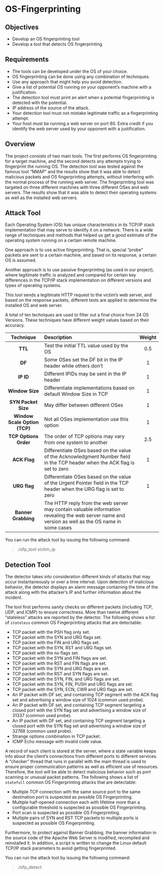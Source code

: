 OS-Fingerprinting
=================

Objectives
----------
* Develop an OS fingerprinting tool
* Develop a tool that detects OS fingerprinting

Requirements
------------
* The tools can be developed under the OS of your choice.
* OS fingerprinting can be done using any combination of techniques.
* Use any approach that might help you avoid detection.
* Give a list of potential OS running on your opponent’s machine with a justification.
* The detection tool must print an alert when a potential fingerprinting is detected with the potential.
* IP address of the source of the attack.
* Your detection tool must not mistake legitimate traffic as a fingerprinting attempt.
* Your host must be running a web server on port 80. Extra credit if you identify the web server used by your opponent with a justification.

Overview
--------
The project consists of two main tools. The first performs OS fingerprinting for a target machine, and the second detects any attempts trying to fingerprint the running OS. The detection tool was tested against the famous tool “NMAP” and the results show that it was able to detect malicious packets and OS fingerprinting attempts, without interfering with the normal process of the running web server. The fingerprinting tool was targeted on three different machines with three different OSes and web servers. The results show that it was able to detect their operating systems as well as the installed web servers.

Attack Tool
-----------
Each Operating System (OS) has unique characteristics in its TCP/IP stack implementation that may serve to identify it on a network. There is a wide range of techniques and methods that helped us get a good estimate of the operating system running on a certain remote machine.

One approach is to use active fingerprinting. That is, special “probe” packets are sent to a certain machine, and based on its response, a certain OS is assumed.

Another approach is to use passive fingerprinting (as used in our project), where legitimate traffic is analyzed and compared for certain key differences in the TCP/IP stack implementation on different versions and types of operating systems.

This tool sends a legitimate HTTP request to the victim’s web server, and based on the response packets, different tests are applied to determine the installed OS and web server.

A total of ten techniques are used to filter out a final choice from 24 OS Versions. These techniques have different weight values based on their accuracy.

Technique | Description | Weight
:---: | :--- | :---:
**TTL** | Test the initial TTL value used by the OS | 0.5
**DF** | Some OSes set the DF bit in the IP header while others don’t | 1
**IP ID** | Different IPIDs may be sent in the IP header | 1
**Window Size** | Differentiate implementations based on default Window Size in TCP | 1
**SYN Packet Size** | May differ between different OSes | 1
**Window Scale Option (TCP)** | Not all OSes implementation use this option | 1
**TCP Options Order** | The order of TCP options may vary from one system to another | 2.5
**ACK Flag** | Differentiate OSes based on the value of the Acknowledgment Number field in the TCP header when the ACK flag is set to zero | 1
**URG flag** | Differentiate OSes based on the value of the Urgent Pointer field in the TCP header when the URG flag is set to zero | 1
**Banner Grabbing** | The HTTP reply from the web server may contain valuable information revealing the web server name and version as well as the OS name in some cases |

You can run the attack tool by issuing the following command:

> ./ofp_tool victim_ip

Detection Tool
--------------
The detector takes into consideration different kinds of attacks that may occur instantaneously or over a time interval. Upon detection of malicious behavior, the detector displays an alarm message containing the time of the attack along with the attacker’s IP and further information about the incident.

The tool first performs sanity checks on different packets (including TCP, UDP, and ICMP) to ensure correctness. More than twelve different “stateless” attacks are reported by the detector. The following shows a list of `stateless` common OS Fingerprinting attacks that are detectable:

* TCP packet with the PSH flag only set.
* TCP packet with the SYN and URG flags set.
* TCP packet with the FIN and URG flags set.
* TCP packet with the SYN, RST and URG flags set.
* TCP packet with the no flags set.
* TCP packet with the SYN and FIN flags are set.
* TCP packet with the RST and FIN flags are set.
* TCP packet with the SYN and URG flags are set.
* TCP packet with the RST and SYN flags are set.
* TCP packet with the SYN, FIN, and URG flags are set.
* TCP packet with the SYN, FIN, PUSH and URG flags are set.
* TCP packet with the SYN, ECN, CWR and URG flags are set.
* An IP packet with DF set, and containing TCP segment with the ACK flag set and advertising a window size of 1024 (common used probe).
* An IP packet with DF set, and containing TCP segment targeting a closed port with the SYN flag set and advertising a window size of 31337 (common used probe).
* An IP packet with DF set, and containing TCP segment targeting a closed port with the SYN flag set and advertising a window size of 32768 (common used probe).
* Strange options combination in TCP packet.
* ICMP Echo message with invalid code value.

A record of each client is stored at the server, where a state variable keeps info about the client’s connections from different ports to different services. A “checker” thread that runs in parallel with the main thread is used to ensure proper communication patterns as well as efficient use of resources. Therefore, the tool will be able to detect malicious behavior such as port scanning or unusual packet patterns. The following shows a list of `statefull` common OS Fingerprinting attacks that are detectable:

* Multiple TCP connection with the same source port to the same destination port is suspected as possible OS Fingerprinting.
* Multiple half-opened connection each with lifetime more than a configurable threshold is suspected as possible OS Fingerprinting.
* Port scan is suspected as possible OS Fingerprinting.
* Multiple pairs of SYN and RST TCP packets to multiple ports is suspected as possible OS Fingerprinting.

Furthermore, to protect against Banner Grabbing, the banner information in the source code of the Apache Web Server is modified, recompiled and reinstalled it. In addition, a script is written to change the Linux default TCP/IP stack parameters to avoid getting fingerprinted.

You can run the attack tool by issuing the following command:

> ./ofp_detect


